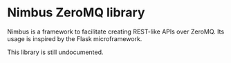 # Nimbus ZeroMQ library

Nimbus is a framework to facilitate creating REST-like APIs over ZeroMQ. Its usage is inspired by the Flask microframework. 

This library is still undocumented.
